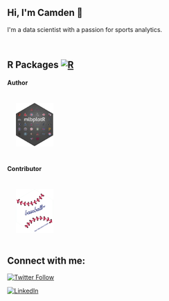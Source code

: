 ## Hi, I'm Camden 👋

I'm a data scientist with a passion for sports analytics.

<br>

## R Packages <a href="https://www.r-project.org/" target="_blank" alt="R"> <img src="https://www.vectorlogo.zone/logos/r-project/r-project-icon.svg" alt="R" width="25" height="25"/> </a>

#### Author
<a href='http://camdenk.github.io/mlbplotR'><img src='images/mlbplotR.png' style="float:center;margin:20px" height="100"/></a>

#### Contributor
<a href='http://billpetti.github.io/baseballr'><img src='images/baseballr.png' style="float:center;margin:20px" height="100" /></a>

## Connect with me:

[![Twitter Follow](https://img.shields.io/twitter/follow/k_camden?color=blue&label=%40k_camden&logo=twitter&style=for-the-badge)](https://twitter.com/k_camden)

[![LinkedIn](https://img.shields.io/badge/LinkedIn-0077B5?style=for-the-badge&logo=linkedin&logoColor=white)](https://www.linkedin.com/in/camden-kay/)

<br>


<!--
## Personal Stats:

[![Camden's GitHub Streak](https://streak-stats.demolab.com/?user=camdenk)](https://github.com/camdenk) 

<br>

[![Camden's GitHub Stats](https://github-readme-stats.vercel.app/api?username=camdenk)](https://github.com/camdenk) 





**camdenk/camdenk** is a ✨ _special_ ✨ repository because its `README.md` (this file) appears on your GitHub profile.

Here are some ideas to get you started:

- 🔭 I’m currently working on ...
- 🌱 I’m currently learning ...
- 👯 I’m looking to collaborate on ...
- 🤔 I’m looking for help with ...
- 💬 Ask me about ...
- 📫 How to reach me: ...
- 😄 Pronouns: ...
- ⚡ Fun fact: ...
-->
